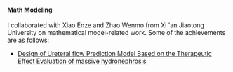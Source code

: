 #### Math Modeling
I collaborated with Xiao Enze and Zhao Wenmo from Xi 'an Jiaotong University on mathematical model-related work. Some of the achievements are as follows:

- [Design of Ureteral flow Prediction Model Based on the Therapeutic Effect Evaluation of massive hydronephrosis](./MathModeling/基于巨大肾积水治疗疗效评估的输尿管流量预测模型设计.pdf)
